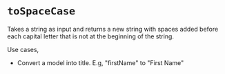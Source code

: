 # `toSpaceCase`

Takes a string as input and returns a new string with spaces added before each
capital letter that is not at the beginning of the string.

Use cases,

- Convert a model into title. E.g, "firstName" to "First Name"
